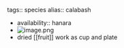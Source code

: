 tags:: species
alias:: calabash

- availability:: hanara
- ![image.png](https://peach-geographical-bat-397.mypinata.cloud/ipfs/QmThUMmJHRAXS2d4ZAqUcjwg8kg6mestZYfgUNTrUxHm5o)
- dried [[fruit]] work as cup and plate